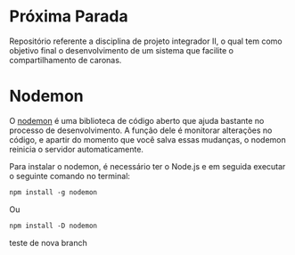 # Próxima Parada
Repositório referente a disciplina de projeto integrador II, o qual tem como objetivo final o desenvolvimento de um sistema que facilite o compartilhamento de caronas.

# Nodemon
O [nodemon](https://nodemon.io/) é uma biblioteca de código aberto que ajuda bastante no processo de desenvolvimento. A função dele é monitorar alterações no código, e apartir do momento que você salva essas mudanças, o nodemon reinicia o servidor automaticamente.

Para instalar o nodemon, é necessário ter o Node.js e em seguida executar o seguinte comando no terminal:

```html
npm install -g nodemon
```

Ou

```html
npm install -D nodemon


```



teste de nova branch 

